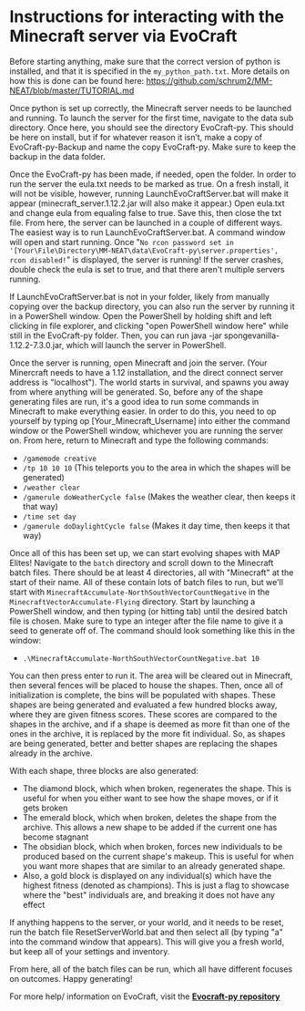 # Instructions for interacting with the Minecraft server via EvoCraft

Before starting anything, make sure that the correct version of python is installed, and that it is specified in the `my_python_path.txt`. More details on how this is done can be found here: https://github.com/schrum2/MM-NEAT/blob/master/TUTORIAL.md

Once python is set up correctly, the Minecraft server needs to be launched and running. To launch the server for the first time, navigate to the data sub directory. Once here, you should see the directory EvoCraft-py. This should be here on install, but if for whatever reason it isn’t, make a copy of EvoCraft-py-Backup and name the copy EvoCraft-py. Make sure to keep the backup in the data folder.

Once the EvoCraft-py has been made, if needed, open the folder. In order to run the server the eula.txt needs to be marked as true. On a fresh install, it will not be visible, however, running LaunchEvoCraftServer.bat will make it appear (minecraft_server.1.12.2.jar will also make it appear.) Open eula.txt and change eula from equaling false to true. Save this, then close the txt file. From here, the server can be launched in a couple of different ways. The easiest way is to run LaunchEvoCraftServer.bat. A command window will open and start running. Once "`No rcon password set in '[Your\File\Directory\MM-NEAT\data\EvoCraft-py\server.properties', rcon disabled!`" is displayed, the server is running! If the server crashes, double check the eula is set to true, and that there aren't multiple servers running. 

If LaunchEvoCraftServer.bat is not in your folder, likely from manually copying over the backup directory, you can also run the server by running it in a PowerShell window. Open the PowerShell by holding shift and left clicking in file explorer, and clicking "open PowerShell window here" while still in the EvoCraft-py folder. Then, you can run java -jar spongevanilla-1.12.2-7.3.0.jar, which will launch the server in PowerShell. 

Once the server is running, open Minecraft and join the server. (Your Minercraft needs to have a 1.12 installation, and the direct connect server address is "localhost"). The world starts in survival, and spawns you away from where anything will be generated. So, before any of the shape generating files are run, it's a good idea to run some commands in Minecraft to make everything easier. In order to do this, you need to op yourself by typing op [Your_Minecraft_Username] into either the command window or the PowerShell window, whichever you are running the server on. From here, return to Minecraft and type the following commands:
* `/gamemode creative` 
* `/tp 10 10 10` (This teleports you to the area in which the shapes will be generated)
* `/weather clear`
* `/gamerule doWeatherCycle false` (Makes the weather clear, then keeps it that way)
* `/time set day`
* `/gamerule doDaylightCycle false` (Makes it day time, then keeps it that way)

Once all of this has been set up, we can start evolving shapes with MAP Elites! Navigate to the `batch` directory and scroll down to the Minecraft batch files. There should be at least 4 directories, all with "Minecraft" at the start of their name. All of these contain lots of batch files to run, but we'll start with `MinecraftAccumulate-NorthSouthVectorCountNegative` in the `MinecraftVectorAccumulate-Flying` directory. Start by launching a PowerShell window, and then typing (or hitting tab) until the desired batch file is chosen. Make sure to type an integer after the file name to give it a seed to generate off of. The command should look something like this in the window: 
* `.\MinecraftAccumulate-NorthSouthVectorCountNegative.bat 10`

You can then press enter to run it. The area will be cleared out in Minecraft, then several fences will be placed to house the shapes. Then, once all of initialization is complete, the bins will be populated with shapes. These shapes are being generated and evaluated a few hundred blocks away, where they are given fitness scores. These scores are compared to the shapes in the archive, and if a shape is deemed as more fit than one of the ones in the archive, it is replaced by the more fit individual. So, as shapes are being generated, better and better shapes are replacing the shapes already in the archive.

With each shape, three blocks are also generated:
* The diamond block, which when broken, regenerates the shape. This is useful for when you either want to see how the shape moves, or if it gets broken
* The emerald block, which when broken, deletes the shape from the archive. This allows a new shape to be added if the current one has become stagnant
* The obsidian block, which when broken, forces new individuals to be produced based on the current shape's makeup. This is useful for when you want more shapes that are similar to an already generated shape.
* Also, a gold block is displayed on any individual(s) which have the highest fitness (denoted as champions). This is just a flag to showcase where the "best" individuals are, and breaking it does not have any effect

If anything happens to the server, or your world, and it needs to be reset, run the batch file ResetServerWorld.bat and then select all (by typing "a" into the command window that appears). This will give you a fresh world, but keep all of your settings and inventory.

From here, all of the batch files can be run, which all have different focuses on outcomes. Happy generating!

For more help/ information on EvoCraft, visit the [**Evocraft-py repository**](https://github.com/real-itu/Evocraft-py)
